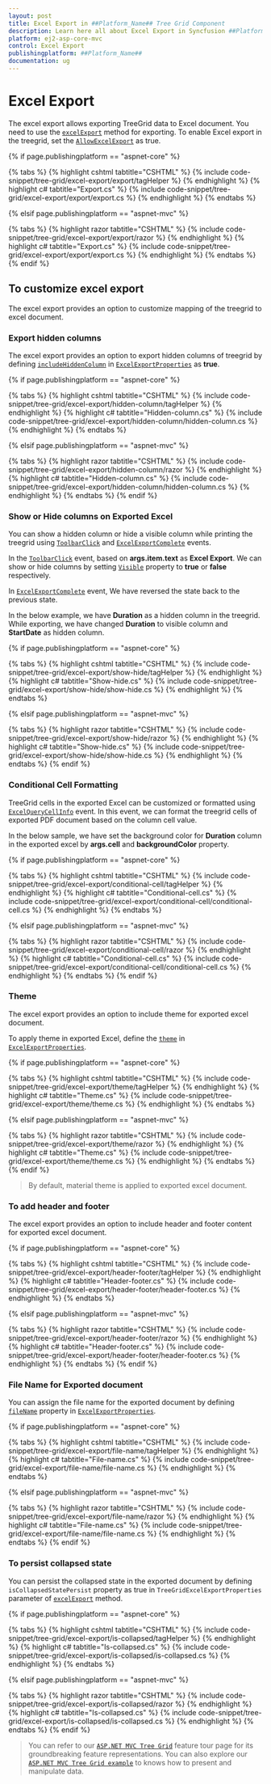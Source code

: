 ```yaml
---
layout: post
title: Excel Export in ##Platform_Name## Tree Grid Component
description: Learn here all about Excel Export in Syncfusion ##Platform_Name## Tree Grid component and more.
platform: ej2-asp-core-mvc
control: Excel Export
publishingplatform: ##Platform_Name##
documentation: ug
---
```



# Excel Export

The excel export allows exporting TreeGrid data to Excel document. You need to use the
 [`excelExport`](https://ej2.syncfusion.com/documentation/api/grid/#excelexport) method for exporting. To enable Excel export in the treegrid, set the [`AllowExcelExport`](https://help.syncfusion.com/cr/cref_files/aspnetcore-js2/Syncfusion.EJ2~Syncfusion.EJ2.TreeGrid.TreeGrid~AllowExcelExport.html) as true.

{% if page.publishingplatform == "aspnet-core" %}

{% tabs %}
{% highlight cshtml tabtitle="CSHTML" %}
{% include code-snippet/tree-grid/excel-export/export/tagHelper %}
{% endhighlight %}
{% highlight c# tabtitle="Export.cs" %}
{% include code-snippet/tree-grid/excel-export/export/export.cs %}
{% endhighlight %}
{% endtabs %}

{% elsif page.publishingplatform == "aspnet-mvc" %}

{% tabs %}
{% highlight razor tabtitle="CSHTML" %}
{% include code-snippet/tree-grid/excel-export/export/razor %}
{% endhighlight %}
{% highlight c# tabtitle="Export.cs" %}
{% include code-snippet/tree-grid/excel-export/export/export.cs %}
{% endhighlight %}
{% endtabs %}
{% endif %}



## To customize excel export

The excel export provides an option to customize mapping of the treegrid to excel document.

### Export hidden columns

The excel export provides an option to export hidden columns of treegrid by defining [`includeHiddenColumn`](https://ej2.syncfusion.com/documentation/api/grid/excelExportProperties/#includehiddencolumn) in [`ExcelExportProperties`](https://ej2.syncfusion.com/documentation/api/grid/excelExportProperties/#excelexportproperties) as **true**.

{% if page.publishingplatform == "aspnet-core" %}

{% tabs %}
{% highlight cshtml tabtitle="CSHTML" %}
{% include code-snippet/tree-grid/excel-export/hidden-column/tagHelper %}
{% endhighlight %}
{% highlight c# tabtitle="Hidden-column.cs" %}
{% include code-snippet/tree-grid/excel-export/hidden-column/hidden-column.cs %}
{% endhighlight %}
{% endtabs %}

{% elsif page.publishingplatform == "aspnet-mvc" %}

{% tabs %}
{% highlight razor tabtitle="CSHTML" %}
{% include code-snippet/tree-grid/excel-export/hidden-column/razor %}
{% endhighlight %}
{% highlight c# tabtitle="Hidden-column.cs" %}
{% include code-snippet/tree-grid/excel-export/hidden-column/hidden-column.cs %}
{% endhighlight %}
{% endtabs %}
{% endif %}



### Show or Hide columns on Exported Excel

You can show a hidden column or hide a visible column while printing the treegrid using [`ToolbarClick`](https://help.syncfusion.com/cr/cref_files/aspnetcore-js2/Syncfusion.EJ2~Syncfusion.EJ2.TreeGrid.TreeGrid~ToolbarClick.html) and [`ExcelExportComplete`](https://help.syncfusion.com/cr/cref_files/aspnetcore-js2/Syncfusion.EJ2~Syncfusion.EJ2.TreeGrid.TreeGrid~ExcelExportComplete.html) events.

In the [`ToolbarClick`](https://help.syncfusion.com/cr/cref_files/aspnetcore-js2/Syncfusion.EJ2~Syncfusion.EJ2.TreeGrid.TreeGrid~ToolbarClick.html) event, based on **args.item.text** as **Excel Export**. We can show or hide columns by setting [`Visible`](https://help.syncfusion.com/cr/cref_files/aspnetcore-js2/Syncfusion.EJ2~Syncfusion.EJ2.TreeGrid.TreeGridColumn~Visible.html) property to **true** or **false** respectively.

In [`ExcelExportComplete`](https://help.syncfusion.com/cr/cref_files/aspnetcore-js2/Syncfusion.EJ2~Syncfusion.EJ2.TreeGrid.TreeGrid~ExcelExportComplete.html) event, We have reversed the state back to the previous state.

In the below example, we have **Duration** as a hidden column in the treegrid. While exporting, we have changed **Duration** to visible column and **StartDate** as hidden column.

{% if page.publishingplatform == "aspnet-core" %}

{% tabs %}
{% highlight cshtml tabtitle="CSHTML" %}
{% include code-snippet/tree-grid/excel-export/show-hide/tagHelper %}
{% endhighlight %}
{% highlight c# tabtitle="Show-hide.cs" %}
{% include code-snippet/tree-grid/excel-export/show-hide/show-hide.cs %}
{% endhighlight %}
{% endtabs %}

{% elsif page.publishingplatform == "aspnet-mvc" %}

{% tabs %}
{% highlight razor tabtitle="CSHTML" %}
{% include code-snippet/tree-grid/excel-export/show-hide/razor %}
{% endhighlight %}
{% highlight c# tabtitle="Show-hide.cs" %}
{% include code-snippet/tree-grid/excel-export/show-hide/show-hide.cs %}
{% endhighlight %}
{% endtabs %}
{% endif %}



### Conditional Cell Formatting

TreeGrid cells in the exported Excel can be customized or formatted using [`ExcelQueryCellInfo`](https://help.syncfusion.com/cr/cref_files/aspnetcore-js2/Syncfusion.EJ2~Syncfusion.EJ2.TreeGrid.TreeGrid~ExcelQueryCellInfo.html) event. In this event, we can format the treegrid cells of exported PDF document based on the column cell value.

In the below sample, we have set the background color for **Duration** column in the exported excel by **args.cell** and **backgroundColor** property.

{% if page.publishingplatform == "aspnet-core" %}

{% tabs %}
{% highlight cshtml tabtitle="CSHTML" %}
{% include code-snippet/tree-grid/excel-export/conditional-cell/tagHelper %}
{% endhighlight %}
{% highlight c# tabtitle="Conditional-cell.cs" %}
{% include code-snippet/tree-grid/excel-export/conditional-cell/conditional-cell.cs %}
{% endhighlight %}
{% endtabs %}

{% elsif page.publishingplatform == "aspnet-mvc" %}

{% tabs %}
{% highlight razor tabtitle="CSHTML" %}
{% include code-snippet/tree-grid/excel-export/conditional-cell/razor %}
{% endhighlight %}
{% highlight c# tabtitle="Conditional-cell.cs" %}
{% include code-snippet/tree-grid/excel-export/conditional-cell/conditional-cell.cs %}
{% endhighlight %}
{% endtabs %}
{% endif %}



### Theme

The excel export provides an option to include theme for exported excel document.

To apply theme in exported Excel, define the [`theme`](https://ej2.syncfusion.com/documentation/api/grid/excelExportProperties/#theme) in [`ExcelExportProperties`](https://ej2.syncfusion.com/documentation/api/grid/excelExportProperties/#excelexportproperties).

{% if page.publishingplatform == "aspnet-core" %}

{% tabs %}
{% highlight cshtml tabtitle="CSHTML" %}
{% include code-snippet/tree-grid/excel-export/theme/tagHelper %}
{% endhighlight %}
{% highlight c# tabtitle="Theme.cs" %}
{% include code-snippet/tree-grid/excel-export/theme/theme.cs %}
{% endhighlight %}
{% endtabs %}

{% elsif page.publishingplatform == "aspnet-mvc" %}

{% tabs %}
{% highlight razor tabtitle="CSHTML" %}
{% include code-snippet/tree-grid/excel-export/theme/razor %}
{% endhighlight %}
{% highlight c# tabtitle="Theme.cs" %}
{% include code-snippet/tree-grid/excel-export/theme/theme.cs %}
{% endhighlight %}
{% endtabs %}
{% endif %}



>By default, material theme is applied to exported excel document.

### To add header and footer

The excel export provides an option to include header and footer content for exported excel document.

{% if page.publishingplatform == "aspnet-core" %}

{% tabs %}
{% highlight cshtml tabtitle="CSHTML" %}
{% include code-snippet/tree-grid/excel-export/header-footer/tagHelper %}
{% endhighlight %}
{% highlight c# tabtitle="Header-footer.cs" %}
{% include code-snippet/tree-grid/excel-export/header-footer/header-footer.cs %}
{% endhighlight %}
{% endtabs %}

{% elsif page.publishingplatform == "aspnet-mvc" %}

{% tabs %}
{% highlight razor tabtitle="CSHTML" %}
{% include code-snippet/tree-grid/excel-export/header-footer/razor %}
{% endhighlight %}
{% highlight c# tabtitle="Header-footer.cs" %}
{% include code-snippet/tree-grid/excel-export/header-footer/header-footer.cs %}
{% endhighlight %}
{% endtabs %}
{% endif %}



### File Name for Exported document

You can assign the file name for the exported document by defining [`fileName`](https://ej2.syncfusion.com/documentation/api/grid/excelExportProperties/#filename) property in [`ExcelExportProperties`](https://ej2.syncfusion.com/documentation/api/grid/excelExportProperties/#excelexportproperties).

{% if page.publishingplatform == "aspnet-core" %}

{% tabs %}
{% highlight cshtml tabtitle="CSHTML" %}
{% include code-snippet/tree-grid/excel-export/file-name/tagHelper %}
{% endhighlight %}
{% highlight c# tabtitle="File-name.cs" %}
{% include code-snippet/tree-grid/excel-export/file-name/file-name.cs %}
{% endhighlight %}
{% endtabs %}

{% elsif page.publishingplatform == "aspnet-mvc" %}

{% tabs %}
{% highlight razor tabtitle="CSHTML" %}
{% include code-snippet/tree-grid/excel-export/file-name/razor %}
{% endhighlight %}
{% highlight c# tabtitle="File-name.cs" %}
{% include code-snippet/tree-grid/excel-export/file-name/file-name.cs %}
{% endhighlight %}
{% endtabs %}
{% endif %}



### To persist collapsed state

You can persist the collapsed state in the exported document by defining `isCollapsedStatePersist` property as true in `TreeGridExcelExportProperties` parameter of [`excelExport`](https://ej2.syncfusion.com/documentation/api/grid/#excelexport) method.

{% if page.publishingplatform == "aspnet-core" %}

{% tabs %}
{% highlight cshtml tabtitle="CSHTML" %}
{% include code-snippet/tree-grid/excel-export/is-collapsed/tagHelper %}
{% endhighlight %}
{% highlight c# tabtitle="Is-collapsed.cs" %}
{% include code-snippet/tree-grid/excel-export/is-collapsed/is-collapsed.cs %}
{% endhighlight %}
{% endtabs %}

{% elsif page.publishingplatform == "aspnet-mvc" %}

{% tabs %}
{% highlight razor tabtitle="CSHTML" %}
{% include code-snippet/tree-grid/excel-export/is-collapsed/razor %}
{% endhighlight %}
{% highlight c# tabtitle="Is-collapsed.cs" %}
{% include code-snippet/tree-grid/excel-export/is-collapsed/is-collapsed.cs %}
{% endhighlight %}
{% endtabs %}
{% endif %}



> You can refer to our [`ASP.NET MVC Tree Grid`](https://www.syncfusion.com/aspnet-mvc-ui-controls/tree-grid) feature tour page for its groundbreaking feature representations. You can also explore our [`ASP.NET MVC Tree Grid example`](https://ej2.syncfusion.com/aspnetmvc/TreeGrid/Overview#/material) to knows how to present and manipulate data.